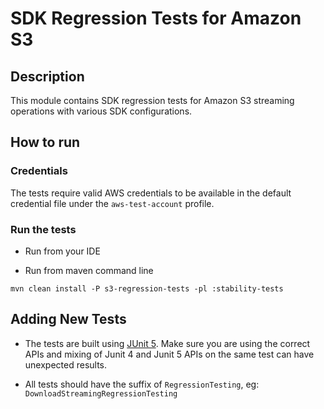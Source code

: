 # SDK Regression Tests for Amazon S3

## Description
This module contains SDK regression tests for Amazon S3 streaming operations with various SDK configurations.


## How to run

### Credentials

The tests require valid AWS credentials to be available in the default credential file under the `aws-test-account` profile.

### Run the tests

- Run from your IDE

- Run from maven command line

```
mvn clean install -P s3-regression-tests -pl :stability-tests
```

## Adding New Tests

- The tests are built using [JUnit 5](https://junit.org/junit5/). Make sure you are using the correct APIs and mixing of
  Junit 4 and Junit 5 APIs on the same test can have unexpected results.

- All tests should have the suffix of `RegressionTesting`, eg: `DownloadStreamingRegressionTesting`



